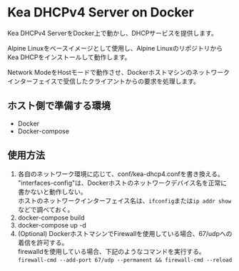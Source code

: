 # Kea DHCPv4 Server on Docker

Kea DHCPv4 ServerをDocker上で動かし、DHCPサービスを提供します。

Alpine Linuxをベースイメージとして使用し、Alpine LinuxのリポジトリからKea DHCPをインストールして動作します。

Network ModeをHostモードで動作させ、Dockerホストマシンのネットワークインターフェイスで受信したクライアントからの要求を処理します。

## ホスト側で準備する環境

  * Docker
  * Docker-compose

## 使用方法

 1. 各自のネットワーク環境に応じて、conf/kea-dhcp4.confを書き換える。  
    "interfaces-config"は、Dockerホストのネットワークデバイス名を正常に書かないと動作しない。  
    ホストのネットワークインターフェイス名は、`ifconfig`または`ip addr show`などで調べておく。
 2. docker-compose build
 3. docker-compose up -d
 4. (Optional) DockerホストマシンでFirewallを使用している場合、67/udpへの着信を許可する。  
    firewalldを使用している場合、下記のようなコマンドを実行する。  
    `firewall-cmd --add-port 67/udp --permanent && firewall-cmd --reload`


